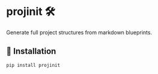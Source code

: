 # projinit 🛠️

Generate full project structures from markdown blueprints.

## 🔧 Installation

```bash
pip install projinit
